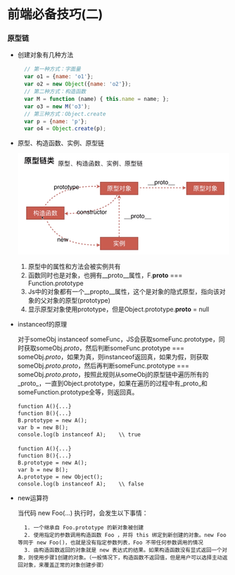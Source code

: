 # 前端必备技巧(二)

### 原型链

- 创建对象有几种方法  

    ```javascript
      // 第一种方式：字面量
      var o1 = {name: 'o1'};
      var o2 = new Object({name: 'o2'});
      // 第二种方式：构造函数
      var M = function (name) { this.name = name; };
      var o3 = new M('o3');
      // 第三种方式：Object.create
      var p = {name: 'p'};
      var o4 = Object.create(p);
    ```
- 原型、构造函数、实例、原型链

    ![原型链类](./imgs/原型链类.png)

    1. 原型中的属性和方法会被实例共有
    2. 函数同时也是对象，也拥有__proto__属性，F.__proto__ === Function.prototype
    3. Js中的对象都有一个__propto__属性，这个是对象的隐式原型，指向该对象的父对象的原型(prototype)
    4. 显示原型对象使用prototype，但是Object.prototype.__proto__ = null

- instanceof的原理

    对于someObj instanceof someFunc，JS会获取someFunc.prototype，同时获取someObj._proto_，然后判断someFunc.prototype === someObj._proto_，如果为真，则instanceof返回真，如果为假，则获取someObj._proto_._proto_，然后再判断someFunc.prototype === someObj._proto_._proto_，按照此规则从someObj的原型链中遍历所有的_proto_，一直到Object.prototype，如果在遍历的过程中有_proto_和someFunction.prototype全等，则返回真。
    ```
    function A(){...}
    function B(){...}
    B.prototype = new A();
    var b = new B();
    console.log(b instanceof A);    \\ true

    function A(){...}
    function B(){...}
    B.prototype = new A();
    var b = new B();
    A.prototype = new Object();
    console.log(b instanceof A);    \\ false
    ```
- new运算符

    当代码 new Foo(...) 执行时，会发生以下事情：

        1. 一个继承自 Foo.prototype 的新对象被创建
        2. 使用指定的参数调用构造函数 Foo ，并将 this 绑定到新创建的对象。new Foo 等同于 new Foo()，也就是没有指定参数列表，Foo 不带任何参数调用的情况
        3. 由构造函数返回的对象就是 new 表达式的结果。如果构造函数没有显式返回一个对象，则使用步骤1创建的对象。（一般情况下，构造函数不返回值，但是用户可以选择主动返回对象，来覆盖正常的对象创建步骤）
